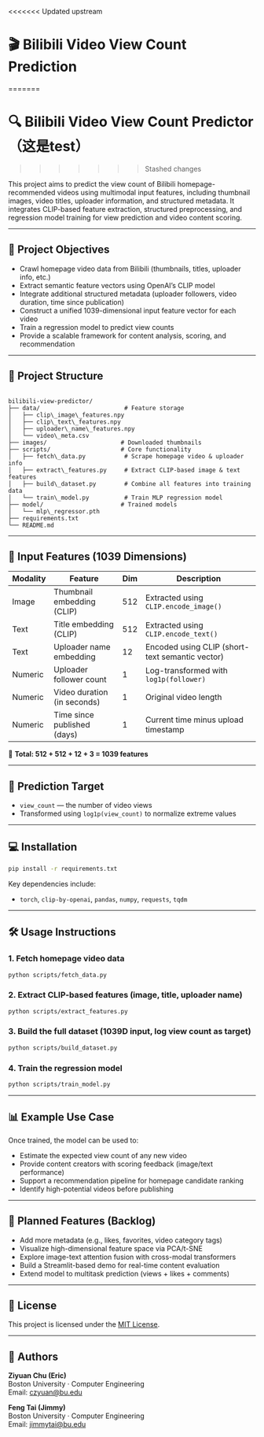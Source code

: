 <<<<<<< Updated upstream
# 🎬 Bilibili Video View Count Prediction
=======
# 🔍 Bilibili Video View Count Predictor（这是test）
>>>>>>> Stashed changes

This project aims to predict the view count of Bilibili homepage-recommended videos using multimodal input features, including thumbnail images, video titles, uploader information, and structured metadata. It integrates CLIP-based feature extraction, structured preprocessing, and regression model training for view prediction and video content scoring.

---

## 🚀 Project Objectives

- Crawl homepage video data from Bilibili (thumbnails, titles, uploader info, etc.)
- Extract semantic feature vectors using OpenAI’s CLIP model
- Integrate additional structured metadata (uploader followers, video duration, time since publication)
- Construct a unified 1039-dimensional input feature vector for each video
- Train a regression model to predict view counts
- Provide a scalable framework for content analysis, scoring, and recommendation

---

## 📁 Project Structure

```

bilibili-view-predictor/
├── data/                        # Feature storage
│   ├── clip\_image\_features.npy
│   ├── clip\_text\_features.npy
│   ├── uploader\_name\_features.npy
│   └── video\_meta.csv
├── images/                     # Downloaded thumbnails
├── scripts/                    # Core functionality
│   ├── fetch\_data.py           # Scrape homepage video & uploader info
│   ├── extract\_features.py     # Extract CLIP-based image & text features
│   ├── build\_dataset.py        # Combine all features into training data
│   └── train\_model.py          # Train MLP regression model
├── model/                      # Trained models
│   └── mlp\_regressor.pth
├── requirements.txt
└── README.md

````

---

## 🔢 Input Features (1039 Dimensions)

| Modality    | Feature                    | Dim | Description                                        |
|-------------|----------------------------|-----|----------------------------------------------------|
| Image       | Thumbnail embedding (CLIP) | 512 | Extracted using `CLIP.encode_image()`              |
| Text        | Title embedding (CLIP)     | 512 | Extracted using `CLIP.encode_text()`               |
| Text        | Uploader name embedding    | 12  | Encoded using CLIP (short-text semantic vector)    |
| Numeric     | Uploader follower count    | 1   | Log-transformed with `log1p(follower)`             |
| Numeric     | Video duration (in seconds)| 1   | Original video length                              |
| Numeric     | Time since published (days)| 1   | Current time minus upload timestamp                |

📐 **Total: 512 + 512 + 12 + 3 = 1039 features**

---

## 🎯 Prediction Target

- `view_count` — the number of video views  
- Transformed using `log1p(view_count)` to normalize extreme values

---

## 💻 Installation

```bash
pip install -r requirements.txt
````

Key dependencies include:

* `torch`, `clip-by-openai`, `pandas`, `numpy`, `requests`, `tqdm`

---

## 🛠️ Usage Instructions

### 1. Fetch homepage video data

```bash
python scripts/fetch_data.py
```

### 2. Extract CLIP-based features (image, title, uploader name)

```bash
python scripts/extract_features.py
```

### 3. Build the full dataset (1039D input, log view count as target)

```bash
python scripts/build_dataset.py
```

### 4. Train the regression model

```bash
python scripts/train_model.py
```

---

## 📊 Example Use Case

Once trained, the model can be used to:

* Estimate the expected view count of any new video
* Provide content creators with scoring feedback (image/text performance)
* Support a recommendation pipeline for homepage candidate ranking
* Identify high-potential videos before publishing

---

## 🧪 Planned Features (Backlog)

* Add more metadata (e.g., likes, favorites, video category tags)
* Visualize high-dimensional feature space via PCA/t-SNE
* Explore image-text attention fusion with cross-modal transformers
* Build a Streamlit-based demo for real-time content evaluation
* Extend model to multitask prediction (views + likes + comments)

---

## 📄 License

This project is licensed under the [MIT License](LICENSE).

---

## 👤 Authors

**Ziyuan Chu (Eric)**  
Boston University · Computer Engineering  
Email: czyuan@bu.edu

**Feng Tai (Jimmy)**  
Boston University · Computer Engineering  
Email: jimmytai@bu.edu



